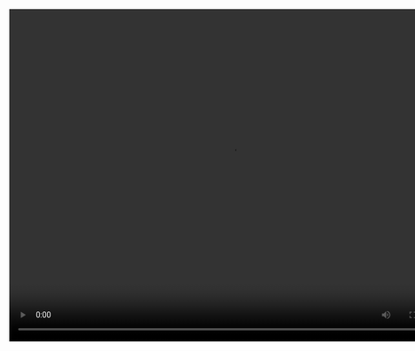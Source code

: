<video src="http://ys-o.ys168.com/617162954/523724535/r4536358655OKVft9wh6f/175711475-1-192.mp4" width="800" height="600" controls="controls">
</video>
